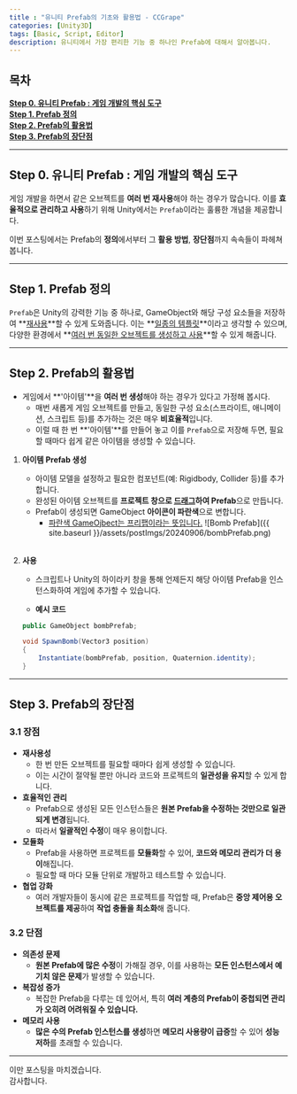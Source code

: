 ```yaml
---
title : "유니티 Prefab의 기초와 활용법 - CCGrape"
categories: [Unity3D]
tags: [Basic, Script, Editor]
description: 유니티에서 가장 편리한 기능 중 하나인 Prefab에 대해서 알아봅니다.
---
```


## 목차
**[Step 0. 유니티 Prefab : 게임 개발의 핵심 도구](#step-0-유니티-prefab--게임-개발의-핵심-도구)**      
**[Step 1. Prefab 정의](#step-1-prefab-정의)**        
**[Step 2. Prefab의 활용법](#step-2-prefab의-활용법)**    
**[Step 3. Prefab의 장단점](#step-3-prefab의-장단점)**    

---
## Step 0. 유니티 Prefab : 게임 개발의 핵심 도구

게임 개발을 하면서 같은 오브젝트를 **여러 번 재사용**해야 하는 경우가 많습니다. 
이를 **효율적으로 관리하고 사용**하기 위해 Unity에서는 `Prefab`이라는 훌륭한 개념을 제공합니다. 

이번 포스팅에서는 Prefab의 **정의**에서부터 그 **활용 방법**, **장단점**까지 속속들이 파헤쳐 봅니다.

---
## Step 1. Prefab 정의

`Prefab`은 Unity의 강력한 기능 중 하나로, GameObject와 해당 구성 요소들을 저장하여 **<u>재사용</u>**할 수 있게 도와줍니다. 
이는 **<u>일종의 템플릿</u>**이라고 생각할 수 있으며, 다양한 환경에서 **<u>여러 번 동일한 오브젝트를 생성하고 사용</u>**할 수 있게 해줍니다.

---
## Step 2. Prefab의 활용법 

- 게임에서 **'아이템'**을 **여러 번 생성**해야 하는 경우가 있다고 가정해 봅시다. 
    - 매번 새롭게 게임 오브젝트를 만들고, 동일한 구성 요소(스프라이트, 애니메이션, 스크립트 등)를 추가하는 것은 매우 **비효율적**입니다. 
    - 이럴 때 한 번 **'아이템'**를 만들어 놓고 이를 `Prefab`으로 저장해 두면, 필요할 때마다 쉽게 같은 아이템을 생성할 수 있습니다.

1. **아이템 Prefab 생성**
    - 아이템 모델을 설정하고 필요한 컴포넌트(예: Rigidbody, Collider 등)를 추가합니다.
    - 완성된 아이템 오브젝트를 **프로젝트 창으로 <u>드래그</u>하여 Prefab**으로 만듭니다.
    - Prefab이 생성되면 GameObject **아이콘이 파란색**으로 변합니다.
        - <u>파란색 GameOjbect는 프리팹이라는 뜻입니다.</u>
    ![Bomb Prefab]({{ site.baseurl }}/assets/postImgs/20240906/bombPrefab.png)      
    <br/>

2. **사용**
    - 스크립트나 Unity의 하이라키 창을 통해 언제든지 해당 아이템 Prefab을 인스턴스화하여 게임에 추가할 수 있습니다.

    - **예시 코드**     

    ```csharp
    public GameObject bombPrefab;

    void SpawnBomb(Vector3 position)
    {
        Instantiate(bombPrefab, position, Quaternion.identity);
    }
    ```

---
## Step 3. Prefab의 장단점

### 3.1 장점 
- **재사용성**
    - 한 번 만든 오브젝트를 필요할 때마다 쉽게 생성할 수 있습니다. 
    - 이는 시간이 절약될 뿐만 아니라 코드와 프로젝트의 **일관성을 유지**할 수 있게 합니다.      
- **효율적인 관리**
    - Prefab으로 생성된 모든 인스턴스들은 **원본 Prefab을 수정하는 것만으로 일관되게 변경**됩니다. 
    - 따라서 **일괄적인 수정**이 매우 용이합니다.   
- **모듈화**
    - Prefab을 사용하면 프로젝트를 **모듈화**할 수 있어, **코드와 메모리 관리가 더 용이**해집니다. 
    - 필요할 때 마다 모듈 단위로 개발하고 테스트할 수 있습니다.     
- **협업 강화**
    - 여러 개발자들이 동시에 같은 프로젝트를 작업할 때, Prefab은 **중앙 제어용 오브젝트를 제공**하여 **작업 충돌을 최소화**해 줍니다.

### 3.2 단점
- **의존성 문제**
    - **원본 Prefab에 많은 수정**이 가해질 경우, 이를 사용하는 **모든 인스턴스에서 예기치 않은 문제**가 발생할 수 있습니다.     
- **복잡성 증가**
    - 복잡한 Prefab을 다루는 데 있어서, 특히 **여러 계층의 Prefab이 중첩되면 관리가 오히려 어려워질 수 있습니다.**      
- **메모리 사용**
    - **많은 수의 Prefab 인스턴스를 생성**하면 **메모리 사용량이 급증**할 수 있어 **성능 저하**를 초래할 수 있습니다.

---
이만 포스팅을 마치겠습니다.     
감사합니다.